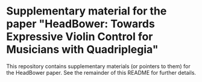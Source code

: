# Supplementary material for the paper "HeadBower: Towards Expressive Violin Control for Musicians with Quadriplegia"
This repository contains supplementary materials (or pointers to them) for the HeadBower paper. See the remainder of this README for further details.
